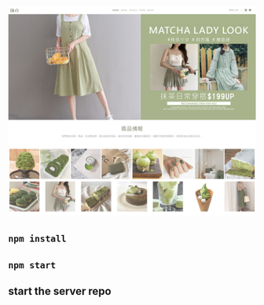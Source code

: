 <img width="964" alt="getPrime website photo" src="https://github.com/0126cloud/mano-shop_React.js/blob/master/localhost_3000_mall.png">

## `npm install`

## `npm start`

## start the server repo

